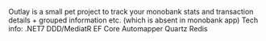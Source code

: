 Outlay is a small pet project to track your monobank stats and transaction details + grouped information etc. (which is absent in monobank app)
Tech info:
.NET7
DDD/MediatR
EF Core
Automapper
Quartz
Redis
